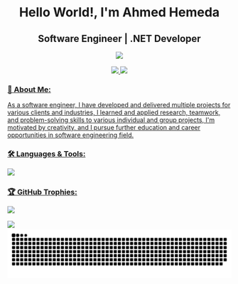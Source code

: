 <h1 align="center">Hello World!, I'm Ahmed Hemeda</h1>

<h2 align="center">Software Engineer | .NET Developer</h2>

  <p align="center"> <!-- Google Me -->
    <a href="https://www.google.com.eg/search?q=ahmed+hemeda">
    <img src="https://readme-typing-svg.herokuapp.com/?lines=Visit%20my%20LinkedIn%20Profile;I%20Post%20Insightful%20Content;Follow%20to%20get%20New%20Updates&font=Bold%20Code&center=true&height=55&color=30D050&pause=1750&vCenter=true&size=20">
  </p>

  <p align="center">
    <a href="https://www.linkedin.com/in/a-hemeda">
    <img src="https://img.shields.io/badge/LinkedIn-0060A0?style=for-the-badge&logo=linkedin&logoColor=white" height="30"/>
    <img src="https://komarev.com/ghpvc/?username=a-hemeda&color=4010B0" height="30"/>
  </p>

<h3 align="left">💎 About Me:</h3>
  <p align="left">As a software engineer, I have developed and delivered multiple projects for various clients and industries, I learned and applied research, teamwork, and problem-solving skills to various individual and group projects, I'm motivated by creativity, and I pursue further education and career opportunities in software engineering field.
  </p>

<h3 align="left">🛠️ Languages & Tools:</h3>
  <p align="left">
    <img src="https://skillicons.dev/icons?i=cpp,cs,dotnet,html,css,bootstrap,js,angular,git,postman,stackoverflow&perline=11"/>
  </p>

<h3 align="left">🏆 GitHub Trophies:</h3>
  <p align="left">
    <img src="https://github-profile-trophy.vercel.app/?username=a-hemeda&theme=onestar&row=1&column=7"/>
  </p>
  
  <p align="left">
    <img src="https://github-readme-stats.vercel.app/api/top-langs?username=a-hemeda&layout=compact&langs_count=5&theme=codeSTACKr"/>
    <a/> <!-- Snake -->
    <img src="https://raw.githubusercontent.com/platane/snk/output/github-contribution-grid-snake-dark.svg">
  </p>
